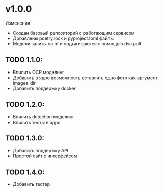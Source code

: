 # v1.0.0

Изменения

* Создан базовый репозиторий с работающим сервисом
* Добавлены poetry.lock и pyproject.toml файлы
* Модели залиты на hf и подтягиваются с помощью dvc pull

## TODO 1.1.0:

* Впилить OCR моделинг
* Добавить в ядро возможность вставлять одно фото как аргумент images_dir
* Добавить поддержку docker

## TODO 1.2.0:

* Впилить detection моделинг
* Впилить тесты в ядро

## TODO 1.3.0:

* Добавить поддержку API
* Простой сайт с интерфейсом

## TODO 1.4.0:

* Добавить тестер
